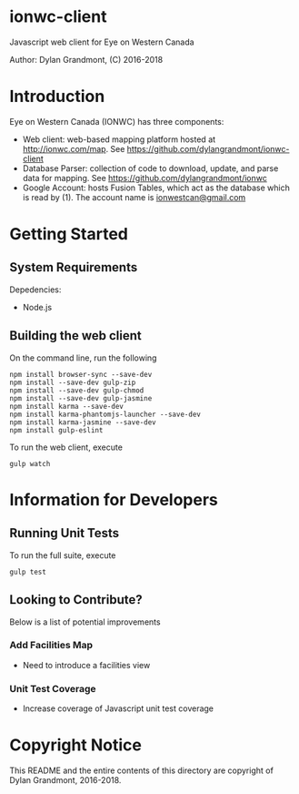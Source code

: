 # ionwc-client
Javascript web client for Eye on Western Canada

Author: Dylan Grandmont, (C) 2016-2018


# Introduction

Eye on Western Canada (IONWC) has three components: 
* Web client: web-based mapping platform hosted at http://ionwc.com/map.
See https://github.com/dylangrandmont/ionwc-client
* Database Parser: collection of code to download, update, and parse data for mapping.
See https://github.com/dylangrandmont/ionwc
* Google Account: hosts Fusion Tables, which act as the database which is read by (1). The account name is ionwestcan@gmail.com


# Getting Started

## System Requirements

Depedencies:
* Node.js

## Building the web client

On the command line, run the following
```
npm install browser-sync --save-dev
npm install --save-dev gulp-zip
npm install --save-dev gulp-chmod
npm install --save-dev gulp-jasmine
npm install karma --save-dev
npm install karma-phantomjs-launcher --save-dev
npm install karma-jasmine --save-dev
npm install gulp-eslint
```

To run the web client, execute
```
gulp watch
```

# Information for Developers

## Running Unit Tests

To run the full suite, execute
```
gulp test
```

## Looking to Contribute?
Below is a list of potential improvements

### Add Facilities Map
* Need to introduce a facilities view

### Unit Test Coverage
* Increase coverage of Javascript unit test coverage


# Copyright Notice
This README and the entire contents of this directory are copyright of Dylan Grandmont, 2016-2018.
